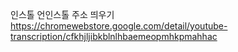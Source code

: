 인스톨 언인스톨 주소 띄우기 https://chromewebstore.google.com/detail/youtube-transcription/cfkhjljibkblnlhbaemeopmhkpmahhac
